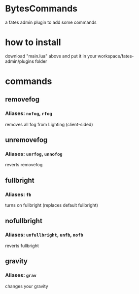# BytesCommands
a fates admin plugin to add some commands

# how to install
download "main.lua" above and put it in your workspace/fates-admin/plugins folder

# commands
## removefog
### Aliases: `nofog`, `rfog`
removes all fog from Lighting (client-sided)

## unremovefog
### Aliases: `unrfog`, `unnofog`
reverts removefog

## fullbright
### Aliases: `fb`
turns on fullbright (replaces default fullbright)

## nofullbright
### Aliases: `unfullbright`, `unfb`, `nofb`
reverts fullbright

## gravity
### Aliases: `grav`
changes your gravity
